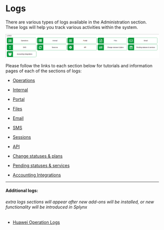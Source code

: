 Logs
====

There are various types of logs available in the Administration section. These logs will help you track various activities within the system.


![Logs](logs.png)

Please follow the links to each section below for tutorials and information pages of each of the sections of logs:

* [Operations](administration/logs/operations/operations.md)

* [Internal](administration/logs/internal/internal.md)

* [Portal](administration/logs/portal/portal.md)

* [Files](administration/logs/files/files.md)

* [Email](administration/logs/email/email.md)

* [SMS](administration/logs/sms/sms.md)

* [Sessions](administration/logs/sessions/sessions.md)

* [API](administration/logs/api/api.md)

* [Change statuses & plans](administration/logs/changes_statuses_plans/changes_statuses_plans.md)

* [Pending statuses & services](administration/logs/pending_statuses_and_services/pending_statuses_and_services.md)

* [Accounting Integrations](administration/logs/accounting_integrations/accounting_integrations.md)

------------

#### Additional logs:
###### extra logs sections will appear after new add-ons will be installed, or new functionality will be introduced in Splynx

* [Huawei Operation Logs](administration/logs/huawei_operation_logs/huawei_operation_logs.md)
